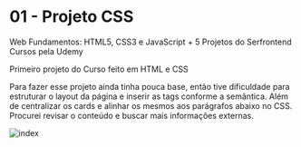 # 01 - Projeto CSS

Web Fundamentos: HTML5, CSS3 e JavaScript + 5 Projetos do Serfrontend Cursos pela Udemy

Primeiro projeto do Curso feito em HTML e CSS

Para fazer esse projeto ainda tinha pouca base, então tive dificuldade para estruturar o layout da página e inserir as 
tags conforme a semântica. Além de centralizar os cards e alinhar os mesmos aos parágrafos abaixo no CSS. Procurei revisar 
o conteúdo e buscar mais informações externas. 


![index](https://user-images.githubusercontent.com/104173458/180114018-14e161a9-66c5-41eb-8b57-1bddeaaa6f74.png)

